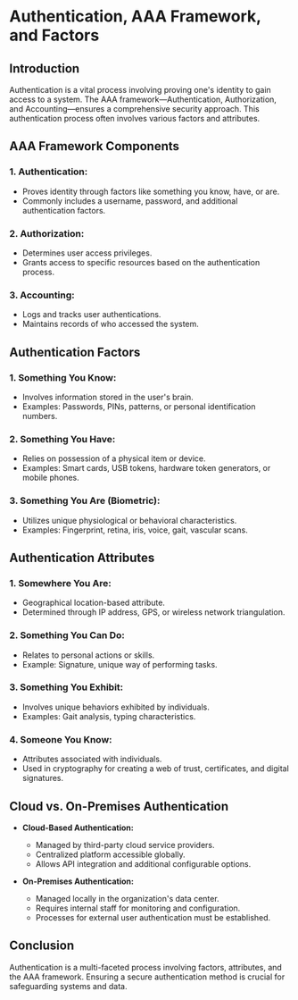 # Authentication, AAA Framework, and Factors

## Introduction

Authentication is a vital process involving proving one's identity to gain access to a system. The AAA framework—Authentication, Authorization, and Accounting—ensures a comprehensive security approach. This authentication process often involves various factors and attributes.

## AAA Framework Components

### 1. **Authentication:**
   - Proves identity through factors like something you know, have, or are.
   - Commonly includes a username, password, and additional authentication factors.

### 2. **Authorization:**
   - Determines user access privileges.
   - Grants access to specific resources based on the authentication process.

### 3. **Accounting:**
   - Logs and tracks user authentications.
   - Maintains records of who accessed the system.

## Authentication Factors

### 1. **Something You Know:**
   - Involves information stored in the user's brain.
   - Examples: Passwords, PINs, patterns, or personal identification numbers.

### 2. **Something You Have:**
   - Relies on possession of a physical item or device.
   - Examples: Smart cards, USB tokens, hardware token generators, or mobile phones.

### 3. **Something You Are (Biometric):**
   - Utilizes unique physiological or behavioral characteristics.
   - Examples: Fingerprint, retina, iris, voice, gait, vascular scans.

## Authentication Attributes

### 1. **Somewhere You Are:**
   - Geographical location-based attribute.
   - Determined through IP address, GPS, or wireless network triangulation.

### 2. **Something You Can Do:**
   - Relates to personal actions or skills.
   - Example: Signature, unique way of performing tasks.

### 3. **Something You Exhibit:**
   - Involves unique behaviors exhibited by individuals.
   - Examples: Gait analysis, typing characteristics.

### 4. **Someone You Know:**
   - Attributes associated with individuals.
   - Used in cryptography for creating a web of trust, certificates, and digital signatures.

## Cloud vs. On-Premises Authentication

- **Cloud-Based Authentication:**
   - Managed by third-party cloud service providers.
   - Centralized platform accessible globally.
   - Allows API integration and additional configurable options.

- **On-Premises Authentication:**
   - Managed locally in the organization's data center.
   - Requires internal staff for monitoring and configuration.
   - Processes for external user authentication must be established.

## Conclusion

Authentication is a multi-faceted process involving factors, attributes, and the AAA framework. Ensuring a secure authentication method is crucial for safeguarding systems and data.
